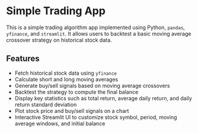 # Simple Trading App

This is a simple trading algorithm app implemented using Python, `pandas`, `yfinance`, and `streamlit`. It allows users to backtest a basic moving average crossover strategy on historical stock data.

## Features

- Fetch historical stock data using `yfinance`
- Calculate short and long moving averages
- Generate buy/sell signals based on moving average crossovers
- Backtest the strategy to compute the final balance
- Display key statistics such as total return, average daily return, and daily return standard deviation
- Plot stock price and buy/sell signals on a chart
- Interactive Streamlit UI to customize stock symbol, period, moving average windows, and initial balance
